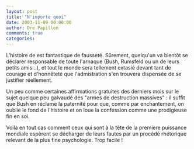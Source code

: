 ```yaml
---
layout: post
title: "N'importe quoi"
date: 2003-11-09 00:00:00
author: Dre Papillon
comments: true
categories: 
---
```



L'histoire de  est fantastique de fausseté.  Sûrement, quelqu'un va bientôt se déclarer responsable de toute l'arnaque (Bush, Rumsfeld ou un de leurs petits amis...), et tout le monde sera tellement extasié devant tant de courage et d'honnêteté que l'admistration s'en trouvera dispensée de se justifier réellement.

Un peu comme certaines affirmations gratuites des derniers mois sur le sujet quelque peu galvaudé des "armes de destruction massives" : il suffit que Bush en réclame la paternité pour que, comme par enchantement, on oublie le fond de l'histoire et on loue la confession comme une prodigieuse fin en soi.

Voilà en tout cas comment ceux qui sont à la tête de la première puissance mondiale espèrent se décharger de leurs fautes par un procédé rhétorique relevant de la plus fine psychologie.  Trop facile !
